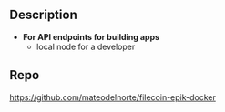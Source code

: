 ## Description

- **For API endpoints for building apps**
  - local node for a developer

## Repo

https://github.com/mateodelnorte/filecoin-epik-docker